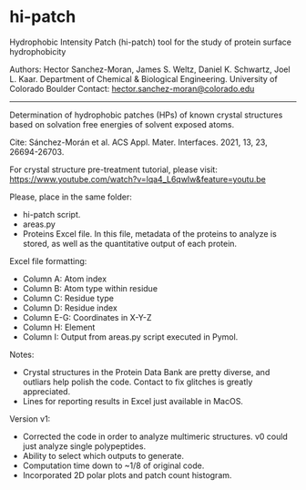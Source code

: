 # hi-patch
Hydrophobic Intensity Patch (hi-patch) tool for the study of protein surface hydrophobicity

Authors: Hector Sanchez-Moran, James S. Weltz, Daniel K. Schwartz, Joel L. Kaar.
Department of Chemical & Biological Engineering.
University of Colorado Boulder
Contact: hector.sanchez-moran@colorado.edu

-------------------------------------------------------------------------------

Determination of hydrophobic patches (HPs) of known crystal structures 
based on solvation free energies of solvent exposed atoms.
 
Cite: Sánchez-Morán et al. ACS Appl. Mater. Interfaces. 2021, 13, 23, 26694-26703.

For crystal structure pre-treatment tutorial, please visit: 
https://www.youtube.com/watch?v=lqa4_L6qwIw&feature=youtu.be

Please, place in the same folder:
- hi-patch script.
- areas.py
- Proteins Excel file. In this file, metadata of the proteins to analyze is
stored, as well as the quantitative output of each protein.

Excel file formatting:
- Column A: Atom index
- Column B: Atom type within residue
- Column C: Residue type
- Column D: Residue index
- Column E-G: Coordinates in X-Y-Z
- Column H: Element
- Column I: Output from areas.py script executed in Pymol.

Notes: 
- Crystal structures in the Protein Data Bank are pretty diverse, and outliars help polish the code. Contact to fix glitches is greatly appreciated.
- Lines for reporting results in Excel just available in MacOS.

Version v1:
- Corrected the code in order to analyze multimeric structures. v0 could just analyze single polypeptides.
- Ability to select which outputs to generate.
- Computation time down to ~1/8 of original code. 
- Incorporated 2D polar plots and patch count histogram.
